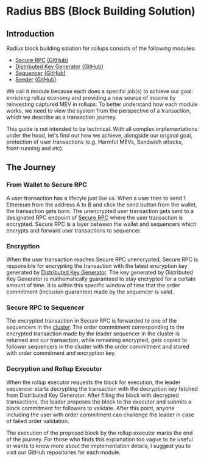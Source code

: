 # Radius BBS (Block Building Solution)

## Introduction
Radius block building solution for rollups consists of the following modules:
- [Secure RPC](modules/secure_rpc.md) [(GitHub)](https://github.com/radiusxyz/secure-rpc)
- [Distributed Key Generator](modules/distributed_key_generator.md) [(GitHub)](https://github.com/radiusxyz/distributed_key_generation)
- [Sequencer](modules/sequencer.md) [(GitHub)](https://github.com/radiusxyz/sequencer)
- [Seeder](modules/seeder.md) [(GitHub)](https://github.com/radiusxyz/seeder)
  
We call it module because each does a specific job(s) to achieve our goal: enriching rollup economy and providing a new source of income by reinvesting captured MEV in rollups. To better understand how each module works, we need to view the system from the perspective of a transaction, which we describe as a transaction journey.

This guide is not intended to be technical. With all complex implementations under the hood, let's find out how we achieve, alongside our original goal, protection of user transactions (e.g. Harmful MEVs, Sandwich attacks, front-running and etc).

## The Journey

### From Wallet to Secure RPC
A user transaction has a lifecyle just like us. When a user tries to send 1 Ethereum from the address A to B and click the send button from the wallet, the transaction gets born. The unencrypted user transaction gets sent to a designated RPC endpoint of [Secure RPC](modules/secure_rpc.md) where the user transaction is encrypted. Secure RPC is a layer between the wallet and sequencers which encrypts and forward user transactions to sequencer.

### Encryption
When the user transaction reaches Secure RPC unencrypted, Secure RPC is responsible for encrypting the transaction with the latest encryption key generated by [Distributed Key Generator](modules/distributed_key_generator.md). The key generated by Distributed Key Generator is mathematically guaranteed to stay encrypted for a certain amount of time. It is within this specific window of time that the order commitment (inclusion guarantee) made by the sequencer is valid.

### Secure RPC to Sequencer
The encrypted transaction in Secure RPC is forwarded to one of the sequencers in the [cluster](cluster.md). The order commitment corresponding to the encrypted transaction made by the leader sequencer in the cluster is returned and our transaction, while remaining encrypted, gets copied to follower sequencers in the cluster with the order commitment and stored with order commitment and encryption key.

### Decryption and Rollup Executor
When the rollup executor requests the block for execution, the leader sequencer starts decrypting the transaction with the decryption key fetched from Distributed Key Generator. After filling the block with decrypted transactions, the leader proposes the block to the executor and submits a block commitment for followers to validate. After this point, anyone including the user with order commitment can challenge the leader in case of failed order validation.

The execution of the proposed block by the rollup executor marks the end of the journey. For those who finds this explanation too vague to be useful or wants to know more about the implementation details, I suggest you to visit our GitHub repositories for each module.
